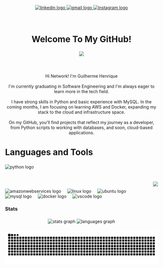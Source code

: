 <div align="center">
  <a href="https://br.linkedin.com/in/guilherme-henrique-401a6b2b1" target="_blank">
    <img src="https://img.shields.io/static/v1?message=LinkedIn&logo=linkedin&label=&color=0077B5&logoColor=white&labelColor=&style=for-the-badge" height="25" alt="linkedin logo"  />
  </a>
  <a href="mailto:guigasromantico@gmail.com" target="_blank">
    <img src="https://img.shields.io/static/v1?message=Gmail&logo=gmail&label=&color=D14836&logoColor=white&labelColor=&style=for-the-badge" height="25" alt="gmail logo"  />
  </a>
  <a href="https://www.instagram.com/guigasxz?igsh=dGl5ZjZqajAwNjRt&utm_source=qr" target="_blank">
    <img src="https://img.shields.io/static/v1?message=Instagram&logo=instagram&label=&color=E4405F&logoColor=white&labelColor=&style=for-the-badge" height="25" alt="instagram logo"  />
  </a>
</div>

###

<br clear="both">

<h1 align="center">Welcome To My GitHub!</h1>

###

<div align="center">
  <img height="150" src="https://github.com/Guigaskt01/GuigasRomantico/blob/main/ac03382d-d03b-4ad5-8acb-97aaf8183a9b.jpg?raw=true"  />
</div>

###

<br clear="both">

<p align="center">Hi Network! I'm Guilherme Henrique<br><br>I'm currently graduating in Software Engineering and I'm always eager to learn more in the tech field.<br><br>I have strong skills in Python and basic experience with MySQL. In the coming months, I am focusing on learning AWS and Docker, expanding my stack to the cloud and infrastructure space.<br><br>On my GitHub, you'll find projects that reflect my journey as a developer, from Python scripts to working with databases, and soon, cloud-based applications.</p>

###

<h1 align="left">Languages ​​and Tools</h1>

###

<div align="left">
  <img src="https://cdn.jsdelivr.net/gh/devicons/devicon/icons/python/python-original.svg" height="40" alt="python logo"  />
</div>

###

<br clear="both">

<img align="right" height="78" src="https://mir-s3-cdn-cf.behance.net/project_modules/1400_opt_1/d80b5e194042773.661e18e9c8ed8.gif"  />

###

<div align="left">
  <img src="https://skillicons.dev/icons?i=aws" height="40" alt="amazonwebservices logo"  />
  <img width="12" />
  <img src="https://cdn.simpleicons.org/linux/FCC624" height="40" alt="linux logo"  />
  <img width="12" />
  <img src="https://cdn.simpleicons.org/ubuntu/E95420" height="40" alt="ubuntu logo"  />
  <img width="12" />
  <img src="https://cdn.jsdelivr.net/gh/devicons/devicon/icons/mysql/mysql-original.svg" height="40" alt="mysql logo"  />
  <img width="12" />
  <img src="https://cdn.jsdelivr.net/gh/devicons/devicon/icons/docker/docker-plain-wordmark.svg" height="40" alt="docker logo"  />
  <img width="12" />
  <img src="https://cdn.jsdelivr.net/gh/devicons/devicon/icons/vscode/vscode-original.svg" height="40" alt="vscode logo"  />
</div>

###

<h3 align="left">Stats</h3>

###

<div align="center">
  <img src="https://github-readme-stats.vercel.app/api?username=Guigaskt01&hide_title=true&hide_rank=false&show_icons=false&include_all_commits=false&count_private=true&disable_animations=true&theme=react&locale=en&hide_border=false&order=1" height="100" alt="stats graph"  />
  <img src="https://github-readme-stats.vercel.app/api/top-langs?username=Guigaskt01&locale=en&hide_title=false&layout=compact&card_width=320&langs_count=5&theme=react&hide_border=false&order=2" height="100" alt="languages graph"  />
</div>

###

<img src="https://raw.githubusercontent.com/Guigaskt01/Guigaskt01/output/snake.svg" alt="Snake animation" />

###
